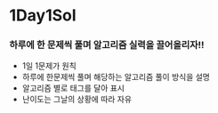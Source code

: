 # 1Day1Sol

### 하루에 한 문제씩 풀며 알고리즘 실력을 끌어올리자!!

- 1일 1문제가 원칙
- 하루에 한문제씩 풀며 해당하는 알고리즘 풀이 방식을 설명
- 알고리즘 별로 태그를 달아 표시
- 난이도는 그날의 상황에 따라 자유
